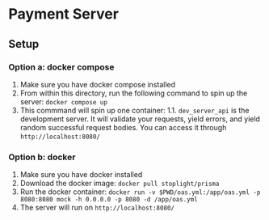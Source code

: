 # Payment Server

## Setup

### Option a: docker compose

1. Make sure you have docker compose installed
1. From within this directory, run the following command to spin up the server: `docker compose up`
1. This commmand will spin up one container:
  1.1. `dev_server_api` is the development server. It will validate your requests, yield errors, and yield random successful request bodies. You can access it through `http://localhost:8080/`

### Option b: docker

1. Make sure you have docker installed
1. Download the docker image: `docker pull stoplight/prisma`
1. Run the docker container: `docker run -v $PWD/oas.yml:/app/oas.yml -p 8080:8080 mock -h 0.0.0.0 -p 8080 -d /app/oas.yml`
1. The server will run on `http://localhost:8080/`

